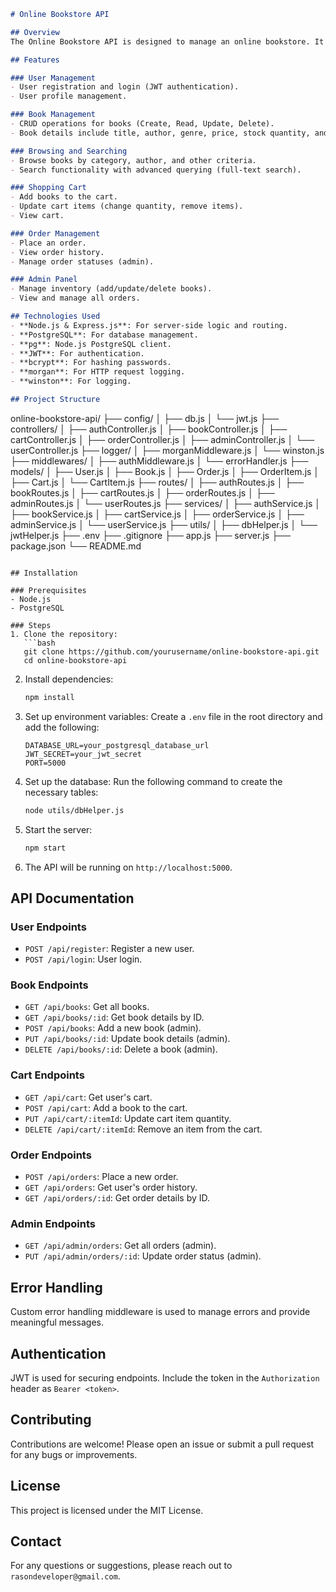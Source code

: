 
```markdown
# Online Bookstore API

## Overview
The Online Bookstore API is designed to manage an online bookstore. It allows users to browse books, view book details, manage their cart, and place orders. Admins can manage the inventory, add new books, update existing ones, and delete books from the catalog. The API uses Node.js with Express.js for the server-side logic and PostgreSQL as the database.

## Features

### User Management
- User registration and login (JWT authentication).
- User profile management.

### Book Management
- CRUD operations for books (Create, Read, Update, Delete).
- Book details include title, author, genre, price, stock quantity, and description.

### Browsing and Searching
- Browse books by category, author, and other criteria.
- Search functionality with advanced querying (full-text search).

### Shopping Cart
- Add books to the cart.
- Update cart items (change quantity, remove items).
- View cart.

### Order Management
- Place an order.
- View order history.
- Manage order statuses (admin).

### Admin Panel
- Manage inventory (add/update/delete books).
- View and manage all orders.

## Technologies Used
- **Node.js & Express.js**: For server-side logic and routing.
- **PostgreSQL**: For database management.
- **pg**: Node.js PostgreSQL client.
- **JWT**: For authentication.
- **bcrypt**: For hashing passwords.
- **morgan**: For HTTP request logging.
- **winston**: For logging.

## Project Structure

```
online-bookstore-api/
├── config/
│   ├── db.js
│   └── jwt.js
├── controllers/
│   ├── authController.js
│   ├── bookController.js
│   ├── cartController.js
│   ├── orderController.js
│   ├── adminController.js
│   └── userController.js
├── logger/
│   ├── morganMiddleware.js
│   └── winston.js
├── middlewares/
│   ├── authMiddleware.js
│   └── errorHandler.js
├── models/
│   ├── User.js
│   ├── Book.js
│   ├── Order.js
│   ├── OrderItem.js
│   ├── Cart.js
│   └── CartItem.js
├── routes/
│   ├── authRoutes.js
│   ├── bookRoutes.js
│   ├── cartRoutes.js
│   ├── orderRoutes.js
│   ├── adminRoutes.js
│   └── userRoutes.js
├── services/
│   ├── authService.js
│   ├── bookService.js
│   ├── cartService.js
│   ├── orderService.js
│   ├── adminService.js
│   └── userService.js
├── utils/
│   ├── dbHelper.js
│   └── jwtHelper.js
├── .env
├── .gitignore
├── app.js
├── server.js
├── package.json
└── README.md
```

## Installation

### Prerequisites
- Node.js
- PostgreSQL

### Steps
1. Clone the repository:
   ```bash
   git clone https://github.com/yourusername/online-bookstore-api.git
   cd online-bookstore-api
   ```

2. Install dependencies:
   ```bash
   npm install
   ```

3. Set up environment variables:
   Create a `.env` file in the root directory and add the following:
   ```env
   DATABASE_URL=your_postgresql_database_url
   JWT_SECRET=your_jwt_secret
   PORT=5000
   ```

4. Set up the database:
   Run the following command to create the necessary tables:
   ```bash
   node utils/dbHelper.js
   ```

5. Start the server:
   ```bash
   npm start
   ```

6. The API will be running on `http://localhost:5000`.

## API Documentation

### User Endpoints
- `POST /api/register`: Register a new user.
- `POST /api/login`: User login.

### Book Endpoints
- `GET /api/books`: Get all books.
- `GET /api/books/:id`: Get book details by ID.
- `POST /api/books`: Add a new book (admin).
- `PUT /api/books/:id`: Update book details (admin).
- `DELETE /api/books/:id`: Delete a book (admin).

### Cart Endpoints
- `GET /api/cart`: Get user's cart.
- `POST /api/cart`: Add a book to the cart.
- `PUT /api/cart/:itemId`: Update cart item quantity.
- `DELETE /api/cart/:itemId`: Remove an item from the cart.

### Order Endpoints
- `POST /api/orders`: Place a new order.
- `GET /api/orders`: Get user's order history.
- `GET /api/orders/:id`: Get order details by ID.

### Admin Endpoints
- `GET /api/admin/orders`: Get all orders (admin).
- `PUT /api/admin/orders/:id`: Update order status (admin).

## Error Handling
Custom error handling middleware is used to manage errors and provide meaningful messages.

## Authentication


JWT is used for securing endpoints. Include the token in the `Authorization` header as `Bearer <token>`.

## Contributing
Contributions are welcome! Please open an issue or submit a pull request for any bugs or improvements.

## License
This project is licensed under the MIT License.

## Contact
For any questions or suggestions, please reach out to `rasondeveloper@gmail.com`.
```

